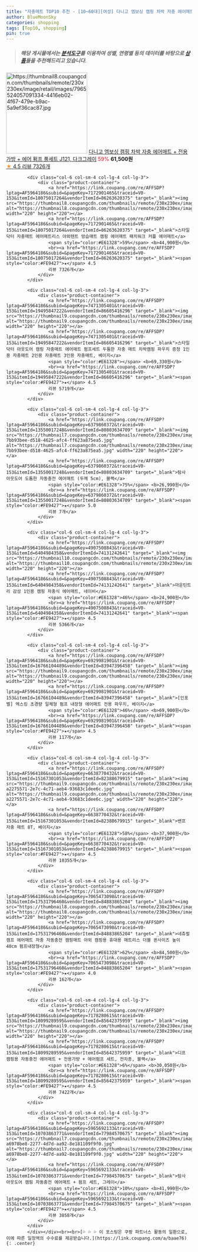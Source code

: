 ```yaml
---
title: "자충매트 TOP10 추천 - [10~60대][여성] 다니고 엠보싱 캠핑 차박 자충 에어매트 + 전용 가방 + 에어 펌프 풀세트 J121, 다크그레이"
author: BlueMoonSky
categories: shopping
tags: [Top10, shopping]
pin: true
---
```


> ##### 해당 게시물에서는 [**분석도구**](https://itemscout.io/)를 이용하여 **성별**, **연령별** 등의 데이터를 바탕으로 [**상품**](https://link.coupang.com/a/baae76)들을 추천해드리고 있습니다.
<div class="container"><div class="row">
            <div class="col-6 col-sm-4 col-lg-4 col-lg-3">
                <div class="product-container">
                    <a href="https://link.coupang.com/re/AFFSDP?lptag=AF5964186&subid=&pageKey=6214973641&traceid=V0-153&itemId=12407643831&vendorItemId=79677120561" target="_blank"><img src="https://thumbnail8.coupangcdn.com/thumbnails/remote/230x230ex/image/retail/images/7965524057091334-4416eb02-4f67-479e-b9ac-5a9ef36cac87.jpg" alt="https://thumbnail8.coupangcdn.com/thumbnails/remote/230x230ex/image/retail/images/7965524057091334-4416eb02-4f67-479e-b9ac-5a9ef36cac87.jpg" width="220" height="220"></a>
                    <a href="https://link.coupang.com/re/AFFSDP?lptag=AF5964186&subid=&pageKey=6214973641&traceid=V0-153&itemId=12407643831&vendorItemId=79677120561" target="_blank">다니고 엠보싱 캠핑 차박 자충 에어매트 + 전용 가방 + 에어 펌프 풀세트 J121, 다크그레이</a>
                    <span style="color:#E61328">59%</span> <b>61,500원</b>
                    <br><a href="https://link.coupang.com/re/AFFSDP?lptag=AF5964186&subid=&pageKey=6214973641&traceid=V0-153&itemId=12407643831&vendorItemId=79677120561" target="_blank"><span style="color:#FE9427">★</span> 4.5
                    리뷰 7326개</a>
                </div>
            </div>
            
            <div class="col-6 col-sm-4 col-lg-4 col-lg-3">
                <div class="product-container">
                    <a href="https://link.coupang.com/re/AFFSDP?lptag=AF5964186&subid=&pageKey=7172901465&traceid=V0-153&itemId=18075017264&vendorItemId=86263620375" target="_blank"><img src="https://thumbnail8.coupangcdn.com/thumbnails/remote/230x230ex/image/vendor_inventory/feaa/e842baddbadce8c5498add0e1097c7e76cd3fc907b4d1e95d681f9f996bc.jpg" alt="https://thumbnail8.coupangcdn.com/thumbnails/remote/230x230ex/image/vendor_inventory/feaa/e842baddbadce8c5498add0e1097c7e76cd3fc907b4d1e95d681f9f996bc.jpg" width="220" height="220"></a>
                    <a href="https://link.coupang.com/re/AFFSDP?lptag=AF5964186&subid=&pageKey=7172901465&traceid=V0-153&itemId=18075017264&vendorItemId=86263620375" target="_blank">스타일닥터 자충매트 에어매트리스 야외텐트 방습매트 캠핑 에어매트 패치워크 커플 에어매트</a>
                    <span style="color:#E61328">59%</span> <b>44,900원</b>
                    <br><a href="https://link.coupang.com/re/AFFSDP?lptag=AF5964186&subid=&pageKey=7172901465&traceid=V0-153&itemId=18075017264&vendorItemId=86263620375" target="_blank"><span style="color:#FE9427">★</span> 4.5
                    리뷰 7326개</a>
                </div>
            </div>
            
            <div class="col-6 col-sm-4 col-lg-4 col-lg-3">
                <div class="product-container">
                    <a href="https://link.coupang.com/re/AFFSDP?lptag=AF5964186&subid=&pageKey=7471305401&traceid=V0-153&itemId=19495847222&vendorItemId=86605416296" target="_blank"><img src="https://thumbnail9.coupangcdn.com/thumbnails/remote/230x230ex/image/vendor_inventory/dcfc/866ec4c360dbd6c1cbf983e2f5817292bfbfe5cefbeb80b093a42e4a752c.jpg" alt="https://thumbnail9.coupangcdn.com/thumbnails/remote/230x230ex/image/vendor_inventory/dcfc/866ec4c360dbd6c1cbf983e2f5817292bfbfe5cefbeb80b093a42e4a752c.jpg" width="220" height="220"></a>
                    <a href="https://link.coupang.com/re/AFFSDP?lptag=AF5964186&subid=&pageKey=7471305401&traceid=V0-153&itemId=19495847222&vendorItemId=86605416296" target="_blank">스타일닥터 아웃도어 캠핑 자충매트 에어매트 펌프세트 두툼한 자충 매트 차박캠핑 파우치 증정 1인용 자충매트 2인용 자충매트 3인용 자충매트, 베이지</a>
                    <span style="color:#E61328"></span> <b>69,330원</b>
                    <br><a href="https://link.coupang.com/re/AFFSDP?lptag=AF5964186&subid=&pageKey=7471305401&traceid=V0-153&itemId=19495847222&vendorItemId=86605416296" target="_blank"><span style="color:#FE9427">★</span> 4.5
                    리뷰 5719개</a>
                </div>
            </div>
            
            <div class="col-6 col-sm-4 col-lg-4 col-lg-3">
                <div class="product-container">
                    <a href="https://link.coupang.com/re/AFFSDP?lptag=AF5964186&subid=&pageKey=6379860372&traceid=V0-153&itemId=13550017248&vendorItemId=80803634709" target="_blank"><img src="https://thumbnail7.coupangcdn.com/thumbnails/remote/230x230ex/image/retail/images/2958574784162914-7bb93bee-d518-4625-afc4-ff623a875ea5.jpg" alt="https://thumbnail7.coupangcdn.com/thumbnails/remote/230x230ex/image/retail/images/2958574784162914-7bb93bee-d518-4625-afc4-ff623a875ea5.jpg" width="220" height="220"></a>
                    <a href="https://link.coupang.com/re/AFFSDP?lptag=AF5964186&subid=&pageKey=6379860372&traceid=V0-153&itemId=13550017248&vendorItemId=80803634709" target="_blank">탐사 아웃도어 도톰한 자동충전 에어매트 (두께 5cm), 블랙</a>
                    <span style="color:#E61328">75%</span> <b>26,990원</b>
                    <br><a href="https://link.coupang.com/re/AFFSDP?lptag=AF5964186&subid=&pageKey=6379860372&traceid=V0-153&itemId=13550017248&vendorItemId=80803634709" target="_blank"><span style="color:#FE9427">★</span> 5.0
                    리뷰 7개</a>
                </div>
            </div>
            
            <div class="col-6 col-sm-4 col-lg-4 col-lg-3">
                <div class="product-container">
                    <a href="https://link.coupang.com/re/AFFSDP?lptag=AF5964186&subid=&pageKey=4907508843&traceid=V0-153&itemId=6404984358&vendorItemId=74131242641" target="_blank"><img src="https://thumbnail10.coupangcdn.com/thumbnails/remote/230x230ex/image/vendor_inventory/5d34/cece9df3658ceaa038eca53be85f14fedec75d2263574b689f7f47fae913.jpg" alt="https://thumbnail10.coupangcdn.com/thumbnails/remote/230x230ex/image/vendor_inventory/5d34/cece9df3658ceaa038eca53be85f14fedec75d2263574b689f7f47fae913.jpg" width="220" height="220"></a>
                    <a href="https://link.coupang.com/re/AFFSDP?lptag=AF5964186&subid=&pageKey=4907508843&traceid=V0-153&itemId=6404984358&vendorItemId=74131242641" target="_blank">마운틴트리 감성 1인용 캠핑 자충식 에어매트, 네이비</a>
                    <span style="color:#E61328">46%</span> <b>24,900원</b>
                    <br><a href="https://link.coupang.com/re/AFFSDP?lptag=AF5964186&subid=&pageKey=4907508843&traceid=V0-153&itemId=6404984358&vendorItemId=74131242641" target="_blank"><span style="color:#FE9427">★</span> 4.5
                    리뷰 5366개</a>
                </div>
            </div>
            
            <div class="col-6 col-sm-4 col-lg-4 col-lg-3">
                <div class="product-container">
                    <a href="https://link.coupang.com/re/AFFSDP?lptag=AF5964186&subid=&pageKey=6929981901&traceid=V0-153&itemId=16766104489&vendorItemId=83947396458" target="_blank"><img src="https://thumbnail9.coupangcdn.com/thumbnails/remote/230x230ex/image/vendor_inventory/c22e/b55a0804641cb36c2824b856bbc73ea038ae7f322a472258bc4ff66c638c.jpg" alt="https://thumbnail9.coupangcdn.com/thumbnails/remote/230x230ex/image/vendor_inventory/c22e/b55a0804641cb36c2824b856bbc73ea038ae7f322a472258bc4ff66c638c.jpg" width="220" height="220"></a>
                    <a href="https://link.coupang.com/re/AFFSDP?lptag=AF5964186&subid=&pageKey=6929981901&traceid=V0-153&itemId=16766104489&vendorItemId=83947396458" target="_blank">[인포벨] 엑스킹 초경량 일체형 펌프 내장형 에어매트 전용 파우치, 베이지</a>
                    <span style="color:#E61328">46%</span> <b>69,900원</b>
                    <br><a href="https://link.coupang.com/re/AFFSDP?lptag=AF5964186&subid=&pageKey=6929981901&traceid=V0-153&itemId=16766104489&vendorItemId=83947396458" target="_blank"><span style="color:#FE9427">★</span> 4.5
                    리뷰 117개</a>
                </div>
            </div>
            
            <div class="col-6 col-sm-4 col-lg-4 col-lg-3">
                <div class="product-container">
                    <a href="https://link.coupang.com/re/AFFSDP?lptag=AF5964186&subid=&pageKey=6638770432&traceid=V0-153&itemId=15167301053&vendorItemId=82388679915" target="_blank"><img src="https://thumbnail9.coupangcdn.com/thumbnails/remote/230x230ex/image/retail/images/5115257504202397-a2275571-2e7c-4c71-aeb4-93683c1dee6c.jpg" alt="https://thumbnail9.coupangcdn.com/thumbnails/remote/230x230ex/image/retail/images/5115257504202397-a2275571-2e7c-4c71-aeb4-93683c1dee6c.jpg" width="220" height="220"></a>
                    <a href="https://link.coupang.com/re/AFFSDP?lptag=AF5964186&subid=&pageKey=6638770432&traceid=V0-153&itemId=15167301053&vendorItemId=82388679915" target="_blank">밴프 자충 매트 8T, 베이지</a>
                    <span style="color:#E61328">58%</span> <b>37,900원</b>
                    <br><a href="https://link.coupang.com/re/AFFSDP?lptag=AF5964186&subid=&pageKey=6638770432&traceid=V0-153&itemId=15167301053&vendorItemId=82388679915" target="_blank"><span style="color:#FE9427">★</span> 4.5
                    리뷰 10355개</a>
                </div>
            </div>
            
            <div class="col-6 col-sm-4 col-lg-4 col-lg-3">
                <div class="product-container">
                    <a href="https://link.coupang.com/re/AFFSDP?lptag=AF5964186&subid=&pageKey=7065473098&traceid=V0-153&itemId=17531796460&vendorItemId=84883865204" target="_blank"><img src="https://thumbnail8.coupangcdn.com/thumbnails/remote/230x230ex/image/vendor_inventory/2d04/e4e0e4b31d945f1704af1abf3fda299221751c1c12a6eae19ca40bd226b3.jpg" alt="https://thumbnail8.coupangcdn.com/thumbnails/remote/230x230ex/image/vendor_inventory/2d04/e4e0e4b31d945f1704af1abf3fda299221751c1c12a6eae19ca40bd226b3.jpg" width="220" height="220"></a>
                    <a href="https://link.coupang.com/re/AFFSDP?lptag=AF5964186&subid=&pageKey=7065473098&traceid=V0-153&itemId=17531796460&vendorItemId=84883865204" target="_blank">네츄럴캠프 에어매트 자충 자동충전 캠핑매트 야외 캠핑용 휴대용 매트리스 더블 퀸사이즈 높이 40cm 펌프내장형</a>
                    <span style="color:#E61328">62%</span> <b>84,500원</b>
                    <br><a href="https://link.coupang.com/re/AFFSDP?lptag=AF5964186&subid=&pageKey=7065473098&traceid=V0-153&itemId=17531796460&vendorItemId=84883865204" target="_blank"><span style="color:#FE9427">★</span> 4.0
                    리뷰 162개</a>
                </div>
            </div>
            
            <div class="col-6 col-sm-4 col-lg-4 col-lg-3">
                <div class="product-container">
                    <a href="https://link.coupang.com/re/AFFSDP?lptag=AF5964186&subid=&pageKey=7178280615&traceid=V0-153&itemId=18099289595&vendorItemId=85642375959" target="_blank"><img src="https://thumbnail9.coupangcdn.com/thumbnails/remote/230x230ex/image/vendor_inventory/1568/693c0ab1fa277b9d60e795ba41ab6ccc50ba40da097a11305dd62705c9e2.jpg" alt="https://thumbnail9.coupangcdn.com/thumbnails/remote/230x230ex/image/vendor_inventory/1568/693c0ab1fa277b9d60e795ba41ab6ccc50ba40da097a11305dd62705c9e2.jpg" width="220" height="220"></a>
                    <a href="https://link.coupang.com/re/AFFSDP?lptag=AF5964186&subid=&pageKey=7178280615&traceid=V0-153&itemId=18099289595&vendorItemId=85642375959" target="_blank">디프 캠핑용 자동충전 에어매트 + 전용가방 + 에어펌프 세트, 전차종, 블랙</a>
                    <span style="color:#E61328">6%</span> <b>30,050원</b>
                    <br><a href="https://link.coupang.com/re/AFFSDP?lptag=AF5964186&subid=&pageKey=7178280615&traceid=V0-153&itemId=18099289595&vendorItemId=85642375959" target="_blank"><span style="color:#FE9427">★</span> 4.5
                    리뷰 7422개</a>
                </div>
            </div>
            
            <div class="col-6 col-sm-4 col-lg-4 col-lg-3">
                <div class="product-container">
                    <a href="https://link.coupang.com/re/AFFSDP?lptag=AF5964186&subid=&pageKey=5965692133&traceid=V0-153&itemId=10703863771&vendorItemId=77984570675" target="_blank"><img src="https://thumbnail7.coupangcdn.com/thumbnails/remote/230x230ex/image/retail/images/1955702593335779-a6978be8-2277-4d7d-aa92-8e181109f9f0.jpg" alt="https://thumbnail7.coupangcdn.com/thumbnails/remote/230x230ex/image/retail/images/1955702593335779-a6978be8-2277-4d7d-aa92-8e181109f9f0.jpg" width="220" height="220"></a>
                    <a href="https://link.coupang.com/re/AFFSDP?lptag=AF5964186&subid=&pageKey=5965692133&traceid=V0-153&itemId=10703863771&vendorItemId=77984570675" target="_blank">탐사 아웃도어 캠핑 자동충전 에어매트 + 펌프 세트, 그레이</a>
                    <span style="color:#E61328">10%</span> <b>41,990원</b>
                    <br><a href="https://link.coupang.com/re/AFFSDP?lptag=AF5964186&subid=&pageKey=5965692133&traceid=V0-153&itemId=10703863771&vendorItemId=77984570675" target="_blank"><span style="color:#FE9427">★</span> 4.5
                    리뷰 3858개</a>
                </div>
            </div>
            </div></div><br><br>[💦 💦 💦 이 포스팅은 쿠팡 파트너스 활동의 일환으로, 이에 따른 일정액의 수수료를 제공받습니다.](https://link.coupang.com/a/baae76){: .center}
